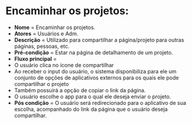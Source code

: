 # Encaminhar os projetos:

- **Nome** = Encaminhar os projetos.  
- **Atores** = Usuários e Adm.  
- **Descrição** = Utilizado para compartilhar a página/projeto para outras páginas, pessoas, etc.  
- **Pré-condição** = Estar na página de detalhamento de um projeto.   
- **Fluxo principal** =
- O usuário clica no ícone de compartilhar
- Ao receber o input do usuário, o sistema disponibiliza para ele um conjunto de opções de aplicativos externos para os quais ele pode compartilhar o projeto
- Também possuirá a opção de copiar o link da página.
- O usuário escolhe o app para o qual ele deseja enviar o projeto.
- **Pós condição** = O usuário será redirecionado para o aplicativo de sua escolha, acompanhado do link da página que o usuário deseja compartilhar.  
